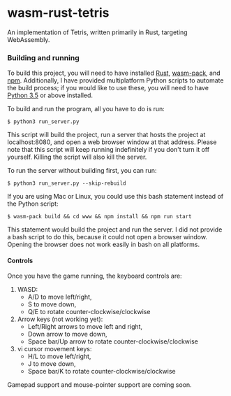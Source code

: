 # wasm-rust-tetris

An implementation of Tetris, written primarily in Rust, targeting WebAssembly.


### Building and running

To build this project, you will need to have installed 
[Rust](https://www.rust-lang.org/tools/install), 
[wasm-pack](https://rustwasm.github.io/wasm-pack/installer/), and 
[npm](https://www.npmjs.com/get-npm). 
Additionally, I have provided multiplatform Python scripts to automate the 
build process; if you would like to use these, you will need to have [Python 
3.5](https://www.python.org/downloads/) or above installed. 

To build and run the program, all you have to do is run:

    $ python3 run_server.py

This script will build the project, run a server that hosts the project at
localhost:8080, and open a web browser window at that address. Please note that
this script will keep running indefinitely if you don't turn it off yourself. 
Killing the script will also kill the server.

To run the server without building first, you can run:

    $ python3 run_server.py --skip-rebuild

If you are using Mac or Linux, you could use this bash statement instead of the
Python script:

    $ wasm-pack build && cd www && npm install && npm run start

This statement would build the project and run the server. I did not provide a 
bash script to do this, because it could not open a browser window. Opening
the browser does not work easily in bash on all platforms.


#### Controls

Once you have the game running, the keyboard controls are: 

1. WASD:
    * A/D to move left/right,
    * S to move down,
    * Q/E to rotate counter-clockwise/clockwise
2. Arrow keys (not working yet):
    * Left/Right arrows to move left and right,
    * Down arrow to move down,
    * Space bar/Up arrow to rotate counter-clockwise/clockwise
3. vi cursor movement keys:
    * H/L to move left/right,
    * J to move down,
    * Space bar/K to rotate counter-clockwise/clockwise

Gamepad support and mouse-pointer support are coming soon.
